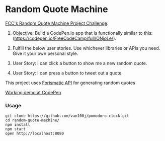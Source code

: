 Random Quote Machine
=====================

[FCC's Random Quote Machine Project Challenge](https://www.freecodecamp.com/challenges/build-a-random-quote-machine):


1. Objective: Build a CodePen.io app that is functionally similar to this: (https://codepen.io/FreeCodeCamp/full/ONjoLe/).

2. Fulfill the below user stories. Use whichever libraries or APIs you need. Give it your own personal style.

3. User Story: I can click a button to show me a new random quote.

4. User Story: I can press a button to tweet out a quote.

This project uses [Forismatic API](http://forismatic.com/en/api/) for generating random quotes

[Working demo at CodePen](http://codepen.io/van100j/full/WoBrOJ/)

### Usage

```
git clone https://github.com/van100j/pomodoro-clock.git
cd random-quote-machine/
npm install
npm start
open http://localhost:8080
```